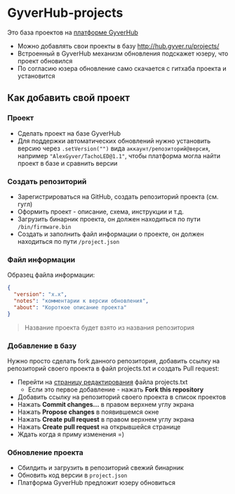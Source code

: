 # GyverHub-projects
Это база проектов на [платформе GyverHub](https://github.com/GyverLibs/GyverHub)
- Можно добавлять свои проекты в базу http://hub.gyver.ru/projects/
- Встроенный в GyverHub механизм обновления подскажет юзеру, что проект обновился
- По согласию юзера обновление само скачается с гитхаба проекта и установится

## Как добавить свой проект
### Проект
- Сделать проект на базе GyverHub
- Для поддержки автоматических обновлений нужно установить версию через `.setVersion("")` вида `аккаунт/репозиторий@версия`, например `"AlexGyver/TachoLED@1.1"`, чтобы платформа могла найти проект в базе и сравнить версии

### Создать репозиторий
- Зарегистрироваться на GitHub, создать репозиторий проекта (см. гугл)
- Оформить проект - описание, схема, инструкции и т.д.
- Загрузить бинарник проекта, он должен находиться по пути `/bin/firmware.bin`
- Создать и заполнить файл информации о проекте, он должен находиться по пути `/project.json`

### Файл информации
Образец файла информации:
```json
{
  "version": "x.x",
  "notes": "комментарии к версии обновления",
  "about": "Короткое описание проекта"
}
```
> Название проекта будет взято из названия репозитория

### Добавление в базу
Нужно просто сделать fork данного репозитория, добавить ссылку на репозиторий своего проекта в файл projects.txt и создать Pull request:
- Перейти на [страницу редактирования](https://github.com/GyverLibs/GyverHub-projects/edit/main/projects.txt) файла projects.txt
    - Если это первое добавление - нажать **Fork this repository**
- Добавить ссылку на репозиторий своего проекта в список проектов
- Нажать **Commit changes...** в правом верхнем углу экрана
- Нажать **Propose changes** в появившемся окне
- Нажать **Create pull request** в правом верхнем углу экрана
- Нажать **Create pull request** на открывшейся странице
- Ждать когда я приму изменения =)

### Обновление проекта
- Сбилдить и загрузить в репозиторий свежий бинарник
- Обновить код версии в `project.json`
- Платформа GyverHub предложит юзеру обновиться
